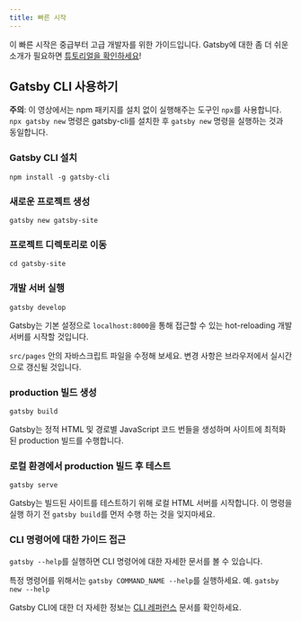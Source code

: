 ```yaml
---
title: 빠른 시작
---
```


이 빠른 시작은 중급부터 고급 개발자를 위한 가이드입니다. Gatsby에 대한 좀 더 쉬운 소개가 필요하면 [튜토리얼을 확인하세요](/tutorial/)!

## Gatsby CLI 사용하기

<EggheadEmbed
  lessonLink="https://egghead.io/lessons/gatsby-quick-start-with-gatsby-create-develop-and-build-gatsby-sites-from-the-command-line"
  lessonTitle="Quick Start with Gatsby: Create, Develop, and Build Gatsby Sites From the Command Line"
/>

**주의**: 이 영상에서는 npm 패키지를 설치 없이 실행해주는 도구인 `npx`를 사용합니다. `npx gatsby new`
명령은 gatsby-cli를 설치한 후 `gatsby new` 명령을 실행하는 것과 동일합니다.

### Gatsby CLI 설치

```shell
npm install -g gatsby-cli
```

### 새로운 프로젝트 생성

```shell
gatsby new gatsby-site
```

### 프로젝트 디렉토리로 이동

```shell
cd gatsby-site
```

### 개발 서버 실행

```shell
gatsby develop
```

Gatsby는 기본 설정으로 `localhost:8000`을 통해 접근할 수 있는 hot-reloading 개발 서버를 시작할 것입니다.

`src/pages` 안의 자바스크립트 파일을 수정해 보세요. 변경 사항은 브라우저에서 실시간으로 갱신될 것입니다.

### production 빌드 생성

```shell
gatsby build
```

Gatsby는 정적 HTML 및 경로별 JavaScript 코드 번들을 생성하며 사이트에 최적화된 production 빌드를 수행합니다.

### 로컬 환경에서 production 빌드 후 테스트

```shell
gatsby serve
```

Gatsby는 빌드된 사이트를 테스트하기 위해 로컬 HTML 서버를 시작합니다. 이 명령을 실행 하기 전 `gatsby build`를 먼저 수행 하는 것을 잊지마세요.

### CLI 명령어에 대한 가이드 접근

`gatsby --help`를 실행하면 CLI 명령어에 대한 자세한 문서를 볼 수 있습니다.

특정 명령어를 위해서는 `gatsby COMMAND_NAME --help`를 실행하세요. 예. `gatsby new --help`

Gatsby CLI에 대한 더 자세한 정보는 [CLI 레퍼런스](/docs/gatsby-cli/) 문서를 확인하세요.
